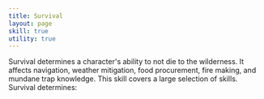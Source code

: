 ```yaml
---
title: Survival
layout: page
skill: true
utility: true
---
```

Survival determines a character's ability to not die to the wilderness. It affects navigation, weather mitigation, food procurement, fire making, and mundane trap knowledge.
This skill covers a large selection of skills. Survival determines:
